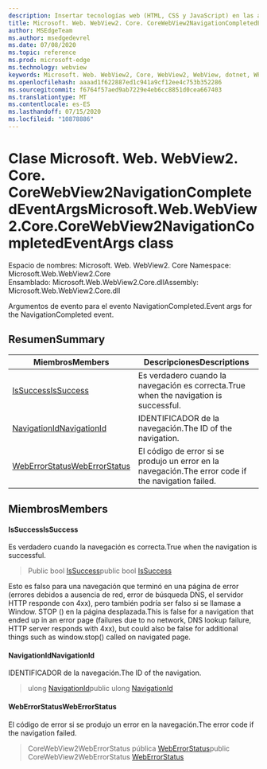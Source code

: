 ```yaml
---
description: Insertar tecnologías web (HTML, CSS y JavaScript) en las aplicaciones nativas con el control Microsoft Edge WebView2
title: Microsoft. Web. WebView2. Core. CoreWebView2NavigationCompletedEventArgs
author: MSEdgeTeam
ms.author: msedgedevrel
ms.date: 07/08/2020
ms.topic: reference
ms.prod: microsoft-edge
ms.technology: webview
keywords: Microsoft. Web. WebView2, Core, WebView2, WebView, dotnet, WPF, WinForms, App, Edge, CoreWebView2, CoreWebView2Controller, control de explorador, Edge HTML, Microsoft. Web. WebView2. Core. CoreWebView2NavigationCompletedEventArgs
ms.openlocfilehash: aaaad1f622887ed1c941a9cf12ee4c753b352286
ms.sourcegitcommit: f6764f57aed9ab7229e4eb6cc8851d0cea667403
ms.translationtype: MT
ms.contentlocale: es-ES
ms.lasthandoff: 07/15/2020
ms.locfileid: "10878886"
---
```

# <span data-ttu-id="93550-104">Clase Microsoft. Web. WebView2. Core. CoreWebView2NavigationCompletedEventArgs</span><span class="sxs-lookup"><span data-stu-id="93550-104">Microsoft.Web.WebView2.Core.CoreWebView2NavigationCompletedEventArgs class</span></span> 

<span data-ttu-id="93550-105">Espacio de nombres: Microsoft. Web. WebView2. Core </span><span class="sxs-lookup"><span data-stu-id="93550-105">Namespace: Microsoft.Web.WebView2.Core</span></span>\
<span data-ttu-id="93550-106">Ensamblado: Microsoft.Web.WebView2.Core.dll</span><span class="sxs-lookup"><span data-stu-id="93550-106">Assembly: Microsoft.Web.WebView2.Core.dll</span></span>

<span data-ttu-id="93550-107">Argumentos de evento para el evento NavigationCompleted.</span><span class="sxs-lookup"><span data-stu-id="93550-107">Event args for the NavigationCompleted event.</span></span>

## <span data-ttu-id="93550-108">Resumen</span><span class="sxs-lookup"><span data-stu-id="93550-108">Summary</span></span>

 <span data-ttu-id="93550-109">Miembros</span><span class="sxs-lookup"><span data-stu-id="93550-109">Members</span></span>                        | <span data-ttu-id="93550-110">Descripciones</span><span class="sxs-lookup"><span data-stu-id="93550-110">Descriptions</span></span>
--------------------------------|---------------------------------------------
[<span data-ttu-id="93550-111">IsSuccess</span><span class="sxs-lookup"><span data-stu-id="93550-111">IsSuccess</span></span>](#issuccess) | <span data-ttu-id="93550-112">Es verdadero cuando la navegación es correcta.</span><span class="sxs-lookup"><span data-stu-id="93550-112">True when the navigation is successful.</span></span>
[<span data-ttu-id="93550-113">NavigationId</span><span class="sxs-lookup"><span data-stu-id="93550-113">NavigationId</span></span>](#navigationid) | <span data-ttu-id="93550-114">IDENTIFICADOR de la navegación.</span><span class="sxs-lookup"><span data-stu-id="93550-114">The ID of the navigation.</span></span>
[<span data-ttu-id="93550-115">WebErrorStatus</span><span class="sxs-lookup"><span data-stu-id="93550-115">WebErrorStatus</span></span>](#weberrorstatus) | <span data-ttu-id="93550-116">El código de error si se produjo un error en la navegación.</span><span class="sxs-lookup"><span data-stu-id="93550-116">The error code if the navigation failed.</span></span>

## <span data-ttu-id="93550-117">Miembros</span><span class="sxs-lookup"><span data-stu-id="93550-117">Members</span></span>

#### <span data-ttu-id="93550-118">IsSuccess</span><span class="sxs-lookup"><span data-stu-id="93550-118">IsSuccess</span></span> 

<span data-ttu-id="93550-119">Es verdadero cuando la navegación es correcta.</span><span class="sxs-lookup"><span data-stu-id="93550-119">True when the navigation is successful.</span></span>

> <span data-ttu-id="93550-120">Public bool [IsSuccess](#issuccess)</span><span class="sxs-lookup"><span data-stu-id="93550-120">public bool [IsSuccess](#issuccess)</span></span>

<span data-ttu-id="93550-121">Esto es falso para una navegación que terminó en una página de error (errores debidos a ausencia de red, error de búsqueda DNS, el servidor HTTP responde con 4xx), pero también podría ser falso si se llamase a Window. STOP () en la página desplazada.</span><span class="sxs-lookup"><span data-stu-id="93550-121">This is false for a navigation that ended up in an error page (failures due to no network, DNS lookup failure, HTTP server responds with 4xx), but could also be false for additional things such as window.stop() called on navigated page.</span></span>

#### <span data-ttu-id="93550-122">NavigationId</span><span class="sxs-lookup"><span data-stu-id="93550-122">NavigationId</span></span> 

<span data-ttu-id="93550-123">IDENTIFICADOR de la navegación.</span><span class="sxs-lookup"><span data-stu-id="93550-123">The ID of the navigation.</span></span>

> <span data-ttu-id="93550-124">ulong [NavigationId](#navigationid)</span><span class="sxs-lookup"><span data-stu-id="93550-124">public ulong [NavigationId](#navigationid)</span></span>

#### <span data-ttu-id="93550-125">WebErrorStatus</span><span class="sxs-lookup"><span data-stu-id="93550-125">WebErrorStatus</span></span> 

<span data-ttu-id="93550-126">El código de error si se produjo un error en la navegación.</span><span class="sxs-lookup"><span data-stu-id="93550-126">The error code if the navigation failed.</span></span>

> <span data-ttu-id="93550-127">CoreWebView2WebErrorStatus pública [WebErrorStatus](#weberrorstatus)</span><span class="sxs-lookup"><span data-stu-id="93550-127">public CoreWebView2WebErrorStatus [WebErrorStatus](#weberrorstatus)</span></span>

